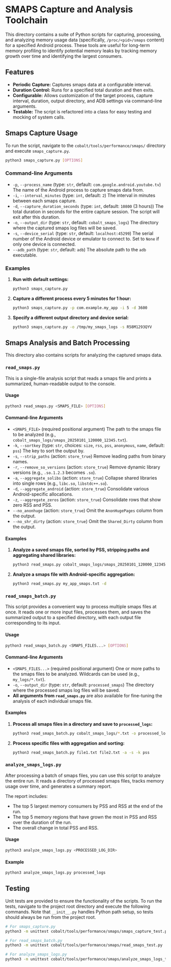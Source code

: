# SMAPS Capture and Analysis Toolchain

This directory contains a suite of Python scripts for capturing, processing, and analyzing memory usage data (specifically, `/proc/<pid>/smaps` content) for a specified Android process. These tools are useful for long-term memory profiling to identify potential memory leaks by tracking memory growth over time and identifying the largest consumers.

## Features

*   **Periodic Capture:** Captures smaps data at a configurable interval.
*   **Duration Control:** Runs for a specified total duration and then exits.
*   **Configurable:** Allows customization of the target process, capture interval, duration, output directory, and ADB settings via command-line arguments.
*   **Testable:** The script is refactored into a class for easy testing and mocking of system calls.

## Smaps Capture Usage

To run the script, navigate to the `cobalt/tools/performance/smaps/` directory and execute `smaps_capture.py`.

```bash
python3 smaps_capture.py [OPTIONS]
```

### Command-line Arguments

*   `-p`, `--process_name` (type: `str`, default: `com.google.android.youtube.tv`)
    The name of the Android process to capture smaps data from.
*   `-i`, `--interval_minutes` (type: `int`, default: `2`)
    The interval in minutes between each smaps capture.
*   `-d`, `--capture_duration_seconds` (type: `int`, default: `10800` (3 hours))
    The total duration in seconds for the entire capture session. The script will exit after this duration.
*   `-o`, `--output_dir` (type: `str`, default: `cobalt_smaps_logs`)
    The directory where the captured smaps log files will be saved.
*   `-s`, `--device_serial` (type: `str`, default: `localhost:45299`)
    The serial number of the Android device or emulator to connect to. Set to `None` if only one device is connected.
*   `--adb_path` (type: `str`, default: `adb`)
    The absolute path to the `adb` executable.

### Examples

1.  **Run with default settings:**
    ```bash
    python3 smaps_capture.py
    ```

2.  **Capture a different process every 5 minutes for 1 hour:**
    ```bash
    python3 smaps_capture.py -p com.example.my_app -i 5 -d 3600
    ```

3.  **Specify a different output directory and device serial:**
    ```bash
    python3 smaps_capture.py -o /tmp/my_smaps_logs -s R58M1293QYV
    ```

## Smaps Analysis and Batch Processing

This directory also contains scripts for analyzing the captured smaps data.

### `read_smaps.py`

This is a single-file analysis script that reads a smaps file and prints a summarized, human-readable output to the console.

#### Usage

```bash
python3 read_smaps.py <SMAPS_FILE> [OPTIONS]
```

#### Command-line Arguments

*   `<SMAPS_FILE>` (required positional argument)
    The path to the smaps file to be analyzed (e.g., `cobalt_smaps_logs/smaps_20250101_120000_12345.txt`).
*   `-k`, `--sortkey` (type: `str`, choices: `size`, `rss`, `pss`, `anonymous`, `name`, default: `pss`)
    The key to sort the output by.
*   `-s`, `--strip_paths` (action: `store_true`)
    Remove leading paths from binary names.
*   `-r`, `--remove_so_versions` (action: `store_true`)
    Remove dynamic library versions (e.g., `.so.1.2.3` becomes `.so`).
*   `-a`, `--aggregate_solibs` (action: `store_true`)
    Collapse shared libraries into single rows (e.g., `libc.so`, `libstdc++.so`).
*   `-d`, `--aggregate_android` (action: `store_true`)
    Consolidate various Android-specific allocations.
*   `-z`, `--aggregate_zeros` (action: `store_true`)
    Consolidate rows that show zero RSS and PSS.
*   `--no_anonhuge` (action: `store_true`)
    Omit the `AnonHugePages` column from the output.
*   `--no_shr_dirty` (action: `store_true`)
    Omit the `Shared_Dirty` column from the output.

#### Examples

1.  **Analyze a saved smaps file, sorted by PSS, stripping paths and aggregating shared libraries:**
    ```bash
    python3 read_smaps.py cobalt_smaps_logs/smaps_20250101_120000_12345.txt -k pss -s -a
    ```

2.  **Analyze a smaps file with Android-specific aggregation:**
    ```bash
    python3 read_smaps.py my_app_smaps.txt -d
    ```

### `read_smaps_batch.py`

This script provides a convenient way to process multiple smaps files at once. It reads one or more input files, processes them, and saves the summarized output to a specified directory, with each output file corresponding to its input.

#### Usage

```bash
python3 read_smaps_batch.py <SMAPS_FILES...> [OPTIONS]
```

#### Command-line Arguments

*   `<SMAPS_FILES...>` (required positional argument)
    One or more paths to the smaps files to be analyzed. Wildcards can be used (e.g., `my_logs/*.txt`).
*   `-o`, `--output_dir` (type: `str`, default: `processed_smaps`)
    The directory where the processed smaps log files will be saved.
*   **All arguments from `read_smaps.py`** are also available for fine-tuning the analysis of each individual smaps file.

#### Examples

1.  **Process all smaps files in a directory and save to `processed_logs`:**
    ```bash
    python3 read_smaps_batch.py cobalt_smaps_logs/*.txt -o processed_logs
    ```

2.  **Process specific files with aggregation and sorting:**
    ```bash
    python3 read_smaps_batch.py file1.txt file2.txt -a -s -k pss
    ```

### `analyze_smaps_logs.py`

After processing a batch of smaps files, you can use this script to analyze the entire run. It reads a directory of processed smaps files, tracks memory usage over time, and generates a summary report.

The report includes:
*   The top 5 largest memory consumers by PSS and RSS at the end of the run.
*   The top 5 memory regions that have grown the most in PSS and RSS over the duration of the run.
*   The overall change in total PSS and RSS.

#### Usage

```bash
python3 analyze_smaps_logs.py <PROCESSED_LOG_DIR>
```

#### Example

```bash
python3 analyze_smaps_logs.py processed_logs
```

## Testing

Unit tests are provided to ensure the functionality of the scripts. To run the tests, navigate to the project root directory and execute the following commands. Note that `__init__.py` handles Python path setup, so tests should always be run from the project root.

```bash
# For smaps_capture.py
python3 -m unittest cobalt/tools/performance/smaps/smaps_capture_test.py

# For read_smaps_batch.py
python3 -m unittest cobalt/tools/performance/smaps/read_smaps_test.py

# For analyze_smaps_logs.py
python3 -m unittest cobalt/tools/performance/smaps/analyze_smaps_logs_test.py
```
